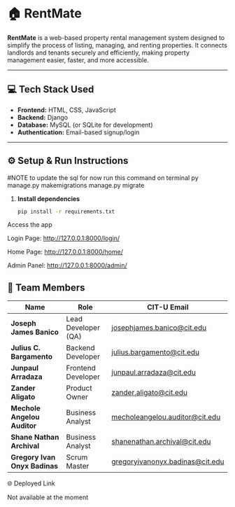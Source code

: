 # 🏠 RentMate

**RentMate** is a web-based property rental management system designed to simplify the process of listing, managing, and renting properties. It connects landlords and tenants securely and efficiently, making property management easier, faster, and more accessible.

---

## 💻 Tech Stack Used
- **Frontend:** HTML, CSS, JavaScript  
- **Backend:** Django  
- **Database:** MySQL (or SQLite for development)  
- **Authentication:** Email-based signup/login  

---

## ⚙️ Setup & Run Instructions
#NOTE 
to update the sql for now run this command on terminal
py manage.py makemigrations
manage.py migrate

1. **Install dependencies**
   ```bash
   pip install -r requirements.txt

Access the app

Login Page: http://127.0.0.1:8000/login/

Home Page: http://127.0.0.1:8000/home/

Admin Panel: http://127.0.0.1:8000/admin/

## 👥 Team Members
| Name                          | Role                | CIT-U Email |
| ----------------------------- | ------------------- | ------------ |
| **Joseph James Banico**       | Lead Developer (QA) | josephjames.banico@cit.edu |
| **Julius C. Bargamento**      | Backend Developer   | julius.bargamento@cit.edu |
| **Junpaul Arradaza**          | Frontend Developer  | junpaul.arradaza@cit.edu |
| **Zander Aligato**            | Product Owner       | zander.aligato@cit.edu |
| **Mechole Angelou Auditor**   | Business Analyst    | mecholeangelou.auditor@cit.edu |
| **Shane Nathan Archival**     | Business Analyst    | shanenathan.archival@cit.edu |
| **Gregory Ivan Onyx Badinas** | Scrum Master        | gregoryivanonyx.badinas@cit.edu |



🌐 Deployed Link

Not available at the moment

